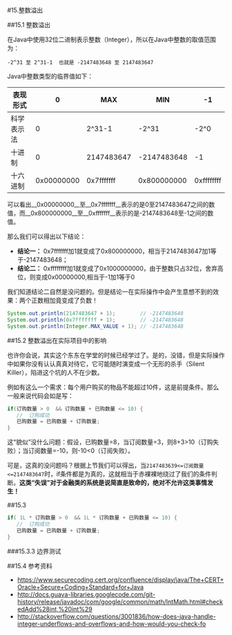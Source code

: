 #15.整数溢出

##15.1 整数溢出

在Java中使用32位二进制表示整数（Integer），所以在Java中整数的取值范围为：
   
```
-2^31 至 2^31-1  也就是 -2147483648 至 2147483647
```

Java中整数类型的临界值如下：

表现形式     | 0           | MAX        |  MIN        | -1   
-------------|-------------|------------|-------------|-----------
科学表示法   | 0           | 2^31-1     | -2^31       | -2^0
十进制       | 0           | 2147483647 | -2147483648 | -1 
十六进制     | 0x00000000  | 0x7fffffff | 0x800000000 | 0xffffffff

可以看出__0x00000000__至__0x7fffffff__表示的是0至2147483647之间的数值，而__0x800000000__至__0xfffffff__表示的是-2147483648至-1之间的数值。

那么我们可以得出以下结论：
   
   * __结论一：__ 0x7fffffff加1就变成了0x800000000，相当于2147483647加1等于-2147483648；
   * __结论二：__ 0xffffffff加1就变成了0x1000000000，由于整数只占32位，舍弃高位，则变成0x00000000,相当于-1加1等于0

我们知道结论二自然是没问题的。但是结论一在实际操作中会产生意想不到的效果：两个正数相加竟变成了负数！

```java
System.out.println(2147483647 + 1);        // -2147483648
System.out.println(0x7fffffff + 1);        // -2147483648
System.out.println(Integer.MAX_VALUE + 1); // -2147483648
```

##15.2 整数溢出在实际项目中的影响

也许你会说，其实这个东东在学堂的时候已经学过了。是的，没错，但是实际操作中如果你没有认认真真对待它，它可能随时演变成一个无形的杀手（Silent Killer），陷进这个坑的人不在少数。

例如有这么一个需求：每个用户购买的物品不能超过10件，这是前提条件。那么一般来说代码会如是写：

```java
if(订购数量 > 0  && 订购数量 + 已购数量 <= 10) {
   //  订购成功
   已购数量 = 已购数量 + 订购数量;
}
```

这“貌似”没什么问题：假设，已购数量=8，当订阅数量=3，则8+3>10（订购失败）；当订阅数量=-10，则-10<0（订阅失败）。

可是，这真的没问题吗？根据上节我们可以得出，当`2147483639<=订阅数量<=2147483647`时，if条件都是为真的，这就相当于赤裸裸地绕过了我们的条件判断。__这类“失误”对于金融类的系统是说简直是致命的，绝对不允许这类事情发生！__

##15.3 

```java
if( 1L * 订购数量 > 0  && 1L * 订购数量 + 已购数量 <= 10) {
   //  订购成功
   已购数量 = 已购数量 + 订购数量;
}
```

###15.3.3 边界测试

##15.4 参考资料

   * https://www.securecoding.cert.org/confluence/display/java/The+CERT+Oracle+Secure+Coding+Standard+for+Java
   * http://docs.guava-libraries.googlecode.com/git-history/release/javadoc/com/google/common/math/IntMath.html#checkedAdd%28int,%20int%29
   * http://stackoverflow.com/questions/3001836/how-does-java-handle-integer-underflows-and-overflows-and-how-would-you-check-fo


